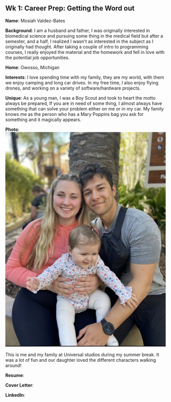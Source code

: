 
## Wk 1: Career Prep: Getting the Word out

**Name**: Mosiah Valdez-Bates

**Background**: I am a husband and father, I was originally interested in biomedical science and pursuing some thing in the medical field but after a semester, and a half, I realized I wasn't as interested in the subject as I originally had thought. After taking a couple of intro to programming courses, I really enjoyed the material and the homework and fell in love with the potential job opportunities.

**Home**: Owosso, Michigan 

**Interests**: I love spending time with my family, they are my world, with them we enjoy camping and long car drives. In my free time, I also enjoy flying drones, and working on a variety of software/hardware projects.

**Unique**: As a young man, I was a Boy Scout and took to heart the motto always be prepared, If you are in need of some thing, I almost always have something that can solve your problem either on me or in my car. My family knows me as the person who has a Mary Poppins bag you ask for something and it magically appears.

**Photo**: 
![image](img/IMG_6513.jpg)

This is me and my family at Universal studios during my summer break. It was a lot of fun and our daughter loved the different characters walking around!

**Resume**: 

**Cover Letter**:

**LinkedIn**: 
